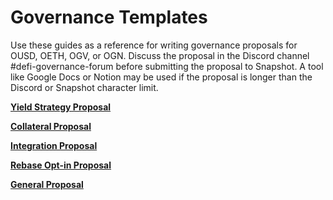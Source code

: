 # Governance Templates

Use these guides as a reference for writing governance proposals for OUSD, OETH, OGV, or OGN. Discuss the proposal in the Discord channel #defi-governance-forum before submitting the proposal to Snapshot. A tool like Google Docs or Notion may be used if the proposal is longer than the Discord or Snapshot character limit.

[**Yield Strategy Proposal**](ousd-strategy-proposal.md)

[**Collateral Proposal**](ousd-strategy-proposal-1.md)

[**Integration Proposal**](integration-proposal.md)

[**Rebase Opt-in Proposal**](general-proposal.md)

[**General Proposal**](<general-proposal (1).md>)
